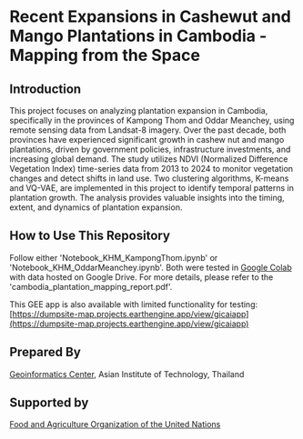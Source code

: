 # Recent Expansions in Cashewut and Mango Plantations in Cambodia - Mapping from the Space

## Introduction

This project focuses on analyzing plantation expansion in Cambodia, specifically in the provinces of Kampong Thom and Oddar Meanchey, using remote sensing data from Landsat-8 imagery. Over the past decade, both provinces have experienced significant growth in cashew nut and mango plantations, driven by government policies, infrastructure investments, and increasing global demand. The study utilizes NDVI (Normalized Difference Vegetation Index) time-series data from 2013 to 2024 to monitor vegetation changes and detect shifts in land use. Two clustering algorithms, K-means and VQ-VAE, are implemented in this project to identify temporal patterns in plantation growth. The analysis provides valuable insights into the timing, extent, and dynamics of plantation expansion.

## How to Use This Repository

Follow either 'Notebook_KHM_KampongThom.ipynb' or 'Notebook_KHM_OddarMeanchey.ipynb'. Both were tested in [Google Colab](https://colab.research.google.com/) with data hosted on Google Drive. For more details, please refer to the 'cambodia_plantation_mapping_report.pdf'.

This GEE app is also available with limited functionality for testing: [https://dumpsite-map.projects.earthengine.app/view/gicaiapp](https://dumpsite-map.projects.earthengine.app/view/gicaiapp)

## Prepared By

[Geoinformatics Center](https://ait.ac.th/centre/geoinformatics-center/), Asian Institute of Technology, Thailand

## Supported by

[Food and Agriculture Organization of the United Nations](https://www.fao.org/home/en)
